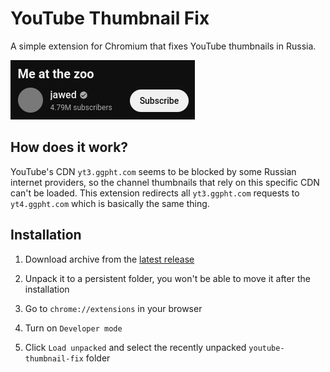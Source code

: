 # YouTube Thumbnail Fix

A simple extension for Chromium that fixes YouTube thumbnails in Russia.

![thumbnail](thumbnail.png)


## How does it work?

YouTube's CDN `yt3.ggpht.com` seems to be blocked by some Russian internet providers, so the channel thumbnails that rely on this specific CDN can't be loaded. This extension redirects all `yt3.ggpht.com` requests to `yt4.ggpht.com` which is basically the same thing.

## Installation

1. Download archive from the [latest release](https://github.com/gs256/youtube-thumbnail-fix/releases/latest)

2. Unpack it to a persistent folder, you won't be able to move it after the installation

3. Go to `chrome://extensions` in your browser

3. Turn on `Developer mode`

5. Click `Load unpacked` and select the recently unpacked `youtube-thumbnail-fix` folder